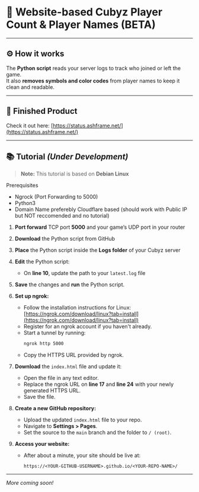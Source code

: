 # 🚀 Website-based **Cubyz Player Count & Player Names** (BETA)

---

## ⚙️ How it works  
The **Python script** reads your server logs to track who joined or left the game.  
It also **removes symbols and color codes** from player names to keep it clean and readable.

---

## 🎉 Finished Product  
Check it out here: [https://status.ashframe.net/](https://status.ashframe.net/)

---

## 📚 Tutorial *(Under Development)*

> **Note:** This tutorial is based on **Debian Linux**

Prerequisites
- Ngrock (Port Forwarding to 5000)
- Python3
- Domain Name preferebly Cloudflare based (should work with Public IP but NOT reccomended and no tutorial)

1. **Port forward** TCP port **5000** and your game’s UDP port in your router  
2. **Download** the Python script from GitHub  
3. **Place** the Python script inside the **Logs folder** of your Cubyz server  
4. **Edit** the Python script:  
   - On **line 10**, update the path to your `latest.log` file  
5. **Save** the changes and **run** the Python script.

6. **Set up ngrok:**
   - Follow the installation instructions for Linux: [https://ngrok.com/download/linux?tab=install](https://ngrok.com/download/linux?tab=install)
   - Register for an ngrok account if you haven't already.
   - Start a tunnel by running:
     ```bash
     ngrok http 5000
     ```
   - Copy the HTTPS URL provided by ngrok.

7. **Download** the `index.html` file and update it:
   - Open the file in any text editor.
   - Replace the ngrok URL on **line 17** and **line 24** with your newly generated HTTPS URL.
   - Save the file.

8. **Create a new GitHub repository:**
   - Upload the updated `index.html` file to your repo.
   - Navigate to **Settings > Pages**.
   - Set the source to the `main` branch and the folder to `/ (root)`.

9. **Access your website:**
   - After about a minute, your site should be live at:
     ```
     https://<YOUR-GITHUB-USERNAME>.github.io/<YOUR-REPO-NAME>/

---

*More coming soon!*

